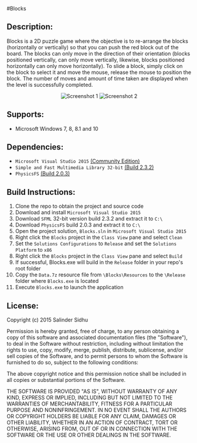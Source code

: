 #Blocks

Description:
-------------
Blocks is a 2D puzzle game where the objective is to re-arrange the blocks (horizontally or vertically) so that you can push
the red block out of the board. The blocks can only move in the direction of their orientation (blocks positioned vertically, can only
move vertically, likewise, blocks positioned horizontally can only move horizontally). To slide a block, simply click on the block to 
select it and move the mouse, release the mouse to position the block. The number of moves and amount of time taken are displayed when the 
level is successfully completed.

<p align="center">
	<img src="http://i1379.photobucket.com/albums/ah129/SalinderSid/screenshot1_zpsoxlag9ny.png" alt="Screenshot 1"/>
	<img src="http://i1379.photobucket.com/albums/ah129/SalinderSid/screenshot2_zpsldqo5nu1.png" alt="Screenshot 2"/>
</p>

Supports:
-------------
- Microsoft Windows 7, 8, 8.1 and 10

Dependencies:
-------------
- `Microsoft Visual Studio 2015` [(Community Edition)](https://www.visualstudio.com/en-us/downloads/download-visual-studio-vs.aspx)
- `Simple and Fast Multimedia Library 32-bit` [(Build 2.3.2)](http://www.sfml-dev.org/download.php)
- `PhysicsFS` [(Build 2.0.3)](https://icculus.org/physfs/)

Build Instructions:
-------------
1. Clone the repo to obtain the project and source code
2. Download and install `Microsoft Visual Studio 2015`
3. Download `SFML` 32-bit version build 2.3.2 and extract it to `C:\`
4. Download `PhysicsFS` build 2.0.3 and extract it to `C:\`
5. Open the project solution, `Blocks.sln` in `Microsoft Visual Studio 2015`
6. Right click the `Blocks` project in the `Class View` pane and select `Clean`
7. Set the `Solutions Configurations` to `Release` and set the `Solutions Platform` to `x86`
8. Right click the `Blocks` project in the `Class View` pane and select `Build`
9. If successful, Blocks.exe will build in the `Release` folder in your repo's root folder
10. Copy the `Data.7z` resource file from `\Blocks\Resources` to the `\Release` folder where `Blocks.exe` is located
11. Execute `Blocks.exe` to launch the application

License:
-------------
Copyright (c) 2015 Salinder Sidhu

Permission is hereby granted, free of charge, to any person obtaining a copy of this software and associated documentation files (the "Software"), to deal in the Software without restriction, including without limitation the rights to use, copy, modify, merge, publish, distribute, sublicense, and/or sell copies of the Software, and to permit persons to whom the Software is furnished to do so, subject to the following conditions:

The above copyright notice and this permission notice shall be included in all copies or substantial portions of the Software.

THE SOFTWARE IS PROVIDED "AS IS", WITHOUT WARRANTY OF ANY KIND, EXPRESS OR IMPLIED, INCLUDING BUT NOT LIMITED TO THE WARRANTIES OF MERCHANTABILITY, FITNESS FOR A PARTICULAR PURPOSE AND NONINFRINGEMENT. IN NO EVENT SHALL THE AUTHORS OR COPYRIGHT HOLDERS BE LIABLE FOR ANY CLAIM, DAMAGES OR OTHER LIABILITY, WHETHER IN AN ACTION OF CONTRACT, TORT OR OTHERWISE, ARISING FROM, OUT OF OR IN CONNECTION WITH THE SOFTWARE OR THE USE OR OTHER DEALINGS IN THE SOFTWARE.
